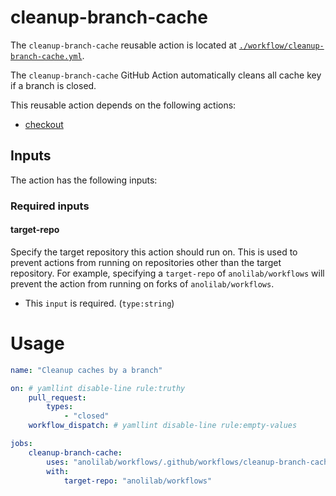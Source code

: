 # cleanup-branch-cache

The `cleanup-branch-cache` reusable action is located at [`./workflow/cleanup-branch-cache.yml`](https://github.com/anolilab/workflows/tree/main/workflow/cleanup-branch-cache.yml).

The `cleanup-branch-cache` GitHub Action automatically cleans all cache key if a branch is closed.

This reusable action depends on the following actions:

- [checkout](https://github.com/marketplace/actions/checkout)

## Inputs

The action has the following inputs:

### Required inputs

#### target-repo

Specify the target repository this action should run on. This is used to prevent actions from running on repositories other than the target repository. For example, specifying a `target-repo` of `anolilab/workflows` will prevent the action from running on forks of `anolilab/workflows`.

- This `input` is required. (`type:string`)

# Usage

```yaml
name: "Cleanup caches by a branch"

on: # yamllint disable-line rule:truthy
    pull_request:
        types:
            - "closed"
    workflow_dispatch: # yamllint disable-line rule:empty-values

jobs:
    cleanup-branch-cache:
        uses: "anolilab/workflows/.github/workflows/cleanup-branch-cache.yml@main"
        with:
            target-repo: "anolilab/workflows"
```
